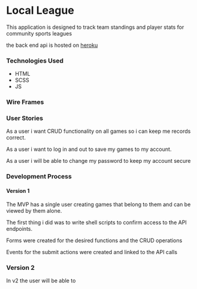 # Local League

This application is designed to track team standings and player stats
for community sports leagues

the back end api is hosted on [heroku](https://local-league.herokuapp.com/)

### Technologies Used
- HTML
- SCSS
- JS

### Wire Frames

### User Stories
As a user i want  CRUD functionality on all games so i can keep me records correct.

As a user i want to log in and out to save my games to my account.

As a user i will be able to change my password to keep my account secure


### Development Process
#### Version 1
The MVP has a single user creating games that belong to them and can be viewed by them alone.

The first thing i did was to write shell scripts to confirm access to the API endpoints.

Forms were created for the desired functions and the CRUD operations

Events for the submit actions were created and linked to the API calls

### Version 2
In v2 the user will be able to
